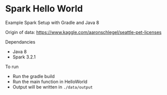 # Spark Hello World

Example Spark Setup with Gradle and Java 8

Origin of data: https://www.kaggle.com/aaronschlegel/seattle-pet-licenses

Dependancies
- Java 8
- Spark 3.2.1

To run
- Run the gradle build
- Run the main function in HelloWorld
- Output will be written in `./data/output`
